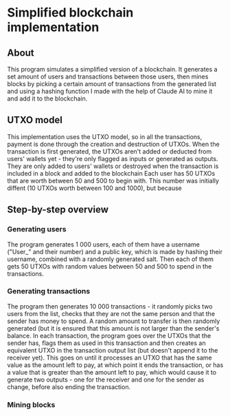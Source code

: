 <h1>Simplified blockchain implementation</h1>
<h2>About</h2>
<p>This program simulates a simplified version of a blockchain. It generates a set amount of users and transactions between those users, then mines blocks by picking a certain amount of transactions from the generated list and using a hashing function I made with the help of Claude AI to mine it and add it to the blockchain.</p>
<h2>UTXO model</h2>
<p>This implementation uses the UTXO model, so in all the transactions, payment is done through the creation and destruction of UTXOs. When the transaction is first generated, the UTXOs aren't added or deducted from users' wallets yet - they're only flagged as inputs or generated as outputs. They are only added to users' wallets or destroyed when the transaction is included in a block and added to the blockchain Each user has 50 UTXOs that are worth between 50 and 500 to begin with. This number was initially diffent (10 UTXOs worth between 100 and 1000), but because </p>
<h2>Step-by-step overview</h2>
<h3>Generating users</h3>
<p>The program generates 1 000 users, each of them have a username ("User_" and their number) and a public key, which is made by hashing their username, combined with a randomly generated salt. Then each of them gets 50 UTXOs with random values between 50 and 500 to spend in the transactions.</p>
<h3>Generating transactions</h3>
<p>The program then generates 10 000 transactions - it randomly picks two users from the list, checks that they are not the same person and that the sender has money to spend. A random amount to transfer is then randomly generated (but it is ensured that this amount is not larger than the sender's balance. In each transaction, the program goes over the UTXOs that the sender has, flags them as used in this transaction and then creates an equivalent UTXO in the transaction output list (but doesn't append it to the receiver yet). This goes on until it processes an UTXO that has the same value as the amount left to pay, at which point it ends the transaction, or has a value that is greater than the amount left to pay, which would cause it to generate two outputs - one for the receiver and one for the sender as change, before also ending the transaction. </p>
<h3>Mining blocks</h3>
<p></p>
